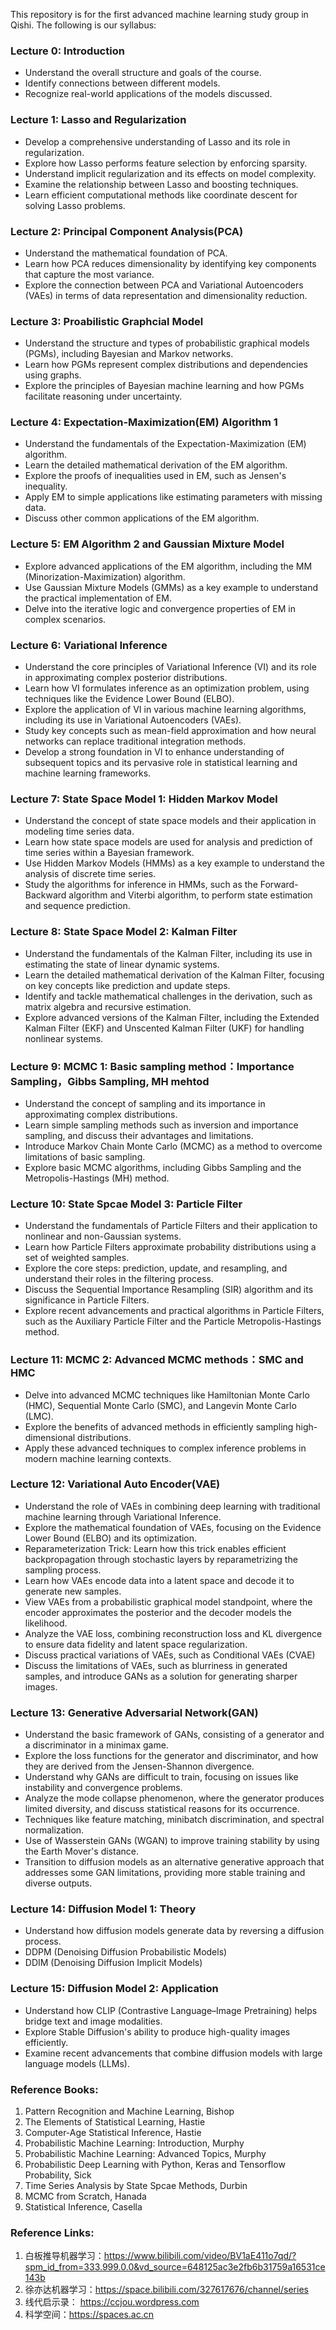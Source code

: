 This repository is for the first advanced machine learning study group in Qishi. The following is our syllabus:

### Lecture 0: Introduction
- Understand the overall structure and goals of the course.
- Identify connections between different models.
- Recognize real-world applications of the models discussed.
  
### Lecture 1: Lasso and Regularization
- Develop a comprehensive understanding of Lasso and its role in regularization.
- Explore how Lasso performs feature selection by enforcing sparsity.
- Understand implicit regularization and its effects on model complexity.
- Examine the relationship between Lasso and boosting techniques.
- Learn efficient computational methods like coordinate descent for solving Lasso problems.
  
### Lecture 2: Principal Component Analysis(PCA)
- Understand the mathematical foundation of PCA.
- Learn how PCA reduces dimensionality by identifying key components that capture the most variance.
- Explore the connection between PCA and Variational Autoencoders (VAEs) in terms of data representation and dimensionality reduction.
  
### Lecture 3: Proabilistic Graphcial Model
- Understand the structure and types of probabilistic graphical models (PGMs), including Bayesian and Markov networks.
- Learn how PGMs represent complex distributions and dependencies using graphs.
- Explore the principles of Bayesian machine learning and how PGMs facilitate reasoning under uncertainty.
  
### Lecture 4: Expectation-Maximization(EM) Algorithm 1
- Understand the fundamentals of the Expectation-Maximization (EM) algorithm.
- Learn the detailed mathematical derivation of the EM algorithm.
- Explore the proofs of inequalities used in EM, such as Jensen's inequality.
- Apply EM to simple applications like estimating parameters with missing data.
- Discuss other common applications of the EM algorithm.
  
### Lecture 5: EM Algorithm 2 and Gaussian Mixture Model
- Explore advanced applications of the EM algorithm, including the MM (Minorization-Maximization) algorithm.
- Use Gaussian Mixture Models (GMMs) as a key example to understand the practical implementation of EM.
- Delve into the iterative logic and convergence properties of EM in complex scenarios.
  
### Lecture 6: Variational Inference
- Understand the core principles of Variational Inference (VI) and its role in approximating complex posterior distributions.
- Learn how VI formulates inference as an optimization problem, using techniques like the Evidence Lower Bound (ELBO).
- Explore the application of VI in various machine learning algorithms, including its use in Variational Autoencoders (VAEs).
- Study key concepts such as mean-field approximation and how neural networks can replace traditional integration methods.
- Develop a strong foundation in VI to enhance understanding of subsequent topics and its pervasive role in statistical learning and machine learning frameworks.
  
### Lecture 7: State Space Model 1: Hidden Markov Model
- Understand the concept of state space models and their application in modeling time series data.
- Learn how state space models are used for analysis and prediction of time series within a Bayesian framework.
- Use Hidden Markov Models (HMMs) as a key example to understand the analysis of discrete time series.
- Study the algorithms for inference in HMMs, such as the Forward-Backward algorithm and Viterbi algorithm, to perform state estimation and sequence prediction.
  
### Lecture 8: State Space Model 2: Kalman Filter
- Understand the fundamentals of the Kalman Filter, including its use in estimating the state of linear dynamic systems.
- Learn the detailed mathematical derivation of the Kalman Filter, focusing on key concepts like prediction and update steps.
- Identify and tackle mathematical challenges in the derivation, such as matrix algebra and recursive estimation.
- Explore advanced versions of the Kalman Filter, including the Extended Kalman Filter (EKF) and Unscented Kalman Filter (UKF) for handling nonlinear systems.

### Lecture 9: MCMC 1: Basic sampling method：Importance Sampling，Gibbs Sampling, MH mehtod
- Understand the concept of sampling and its importance in approximating complex distributions.
- Learn simple sampling methods such as inversion and importance sampling, and discuss their advantages and limitations.
- Introduce Markov Chain Monte Carlo (MCMC) as a method to overcome limitations of basic sampling.
- Explore basic MCMC algorithms, including Gibbs Sampling and the Metropolis-Hastings (MH) method.

### Lecture 10: State Spcae Model 3: Particle Filter
- Understand the fundamentals of Particle Filters and their application to nonlinear and non-Gaussian systems.
- Learn how Particle Filters approximate probability distributions using a set of weighted samples.
- Explore the core steps: prediction, update, and resampling, and understand their roles in the filtering process.
- Discuss the Sequential Importance Resampling (SIR) algorithm and its significance in Particle Filters.
- Explore recent advancements and practical algorithms in Particle Filters, such as the Auxiliary Particle Filter and the Particle Metropolis-Hastings method.
  
### Lecture 11: MCMC 2: Advanced MCMC methods：SMC and HMC
- Delve into advanced MCMC techniques like Hamiltonian Monte Carlo (HMC), Sequential Monte Carlo (SMC), and Langevin Monte Carlo (LMC).
- Explore the benefits of advanced methods in efficiently sampling high-dimensional distributions.
- Apply these advanced techniques to complex inference problems in modern machine learning contexts.
  
### Lecture 12: Variational Auto Encoder(VAE)
- Understand the role of VAEs in combining deep learning with traditional machine learning through Variational Inference.
- Explore the mathematical foundation of VAEs, focusing on the Evidence Lower Bound (ELBO) and its optimization.
- Reparameterization Trick: Learn how this trick enables efficient backpropagation through stochastic layers by reparametrizing the sampling process.
- Learn how VAEs encode data into a latent space and decode it to generate new samples.
- View VAEs from a probabilistic graphical model standpoint, where the encoder approximates the posterior and the decoder models the likelihood.
- Analyze the VAE loss, combining reconstruction loss and KL divergence to ensure data fidelity and latent space regularization.
- Discuss practical variations of VAEs, such as Conditional VAEs (CVAE)
- Discuss the limitations of VAEs, such as blurriness in generated samples, and introduce GANs as a solution for generating sharper images.
  
### Lecture 13: Generative Adversarial Network(GAN)
- Understand the basic framework of GANs, consisting of a generator and a discriminator in a minimax game.
- Explore the loss functions for the generator and discriminator, and how they are derived from the Jensen-Shannon divergence.
- Understand why GANs are difficult to train, focusing on issues like instability and convergence problems.
- Analyze the mode collapse phenomenon, where the generator produces limited diversity, and discuss statistical reasons for its occurrence.
- Techniques like feature matching, minibatch discrimination, and spectral normalization.
- Use of Wasserstein GANs (WGAN) to improve training stability by using the Earth Mover's distance.
- Transition to diffusion models as an alternative generative approach that addresses some GAN limitations, providing more stable training and diverse outputs.
  
### Lecture 14: Diffusion Model 1: Theory
- Understand how diffusion models generate data by reversing a diffusion process.
- DDPM (Denoising Diffusion Probabilistic Models)
- DDIM (Denoising Diffusion Implicit Models)
  
### Lecture 15: Diffusion Model 2: Application
- Understand how CLIP (Contrastive Language–Image Pretraining) helps bridge text and image modalities.
- Explore Stable Diffusion's ability to produce high-quality images efficiently.
- Examine recent advancements that combine diffusion models with large language models (LLMs).

### Reference Books:
1. Pattern Recognition and Machine Learning, Bishop
2. The Elements of Statistical Learning, Hastie
3. Computer-Age Statistical Inference, Hastie
4. Probabilistic Machine Learning: Introduction, Murphy 
5. Probabilistic Machine Learning: Advanced Topics, Murphy
6. Probabilistic Deep Learning with Python, Keras and Tensorflow Probability, Sick
7. Time Series Analysis by State Spcae Methods, Durbin
8. MCMC from Scratch, Hanada
9. Statistical Inference, Casella

### Reference Links:
1. 白板推导机器学习：https://www.bilibili.com/video/BV1aE411o7qd/?spm_id_from=333.999.0.0&vd_source=648125ac3e2fb6b31759a16531ce143b
2. 徐亦达机器学习：https://space.bilibili.com/327617676/channel/series
3. 线代启示录： https://ccjou.wordpress.com
4. 科学空间：https://spaces.ac.cn

